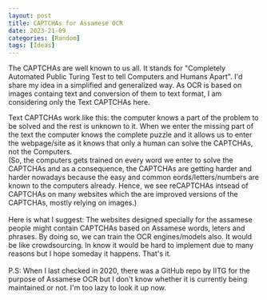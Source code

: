 ```yaml
---
layout: post
title: CAPTCHAs for Assamese OCR
date: 2023-21-09
categories: [Random]
tags: [Ideas]
---
```

The CAPTCHAs are well known to us all. It stands for "Completely Automated Public Turing Test to tell Computers and Humans Apart".
I'd share my idea in a simplified and generalized way. As OCR is based on images containg text and conversion of them to text format, I am considering only the Text CAPTCHAs here.<br/>

Text CAPTCHAs work like this: the computer knows a part of the problem to be solved and the rest is unknown to it. When we enter the missing part of the text the computer knows the complete puzzle and it allows us to enter the webpage/site as it knows that only a human can solve the CAPTCHAs, not the Computers. 
<br/>
(So, the computers gets trained on every word we enter to solve the CAPTCHAs and as a consequence, the CAPTCHAs are getting harder and harder nowadays because the easy and common eords/letters/numbers are known to the computers already. Hence, we see reCAPTCHAs intsead of CAPTCHAs on many websites which the are improved versions of the CAPTCHAs, mostly relying on images.)
<br/><br/>Here is what I suggest: The websites designed specially for the assamese people might contain CAPTCHAs based on Assamese words, leters and phrases. By doing so, we can train the OCR engines/models also. It would be like crowdsourcing. In know it would be hard to implement due to many reasons but I hope someday it happens. That's it.<br/><br/>
P.S: When I last checked in 2020, there was a GitHub repo by IITG for the purpose of Assamese OCR but I don't know whether it is currently being maintained or not. I'm too lazy to look it up now.
